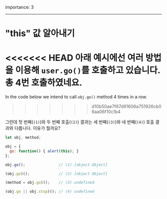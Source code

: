 importance: 3

---

# "this" 값 알아내기

<<<<<<< HEAD
아래 예시에선 여러 방법을 이용해 `user.go()`를 호출하고 있습니다. 총 4번 호출하였네요.  
=======
In the code below we intend to call `obj.go()` method 4 times in a row.
>>>>>>> d10b50ae7f67d91606a751926cb06aa06f10c1b4

그런데 첫 번째(`(1)`)와 두 번째 호출(`(2)`) 결과는 세 번째(`(3)`)와 네 번째(`(4)`) 호출 결과와 다릅니다. 이유가 뭘까요? 

```js run no-beautify
let obj, method;

obj = {
  go: function() { alert(this); }
};

obj.go();               // (1) [object Object]

(obj.go)();             // (2) [object Object]

(method = obj.go)();    // (3) undefined

(obj.go || obj.stop)(); // (4) undefined
```

